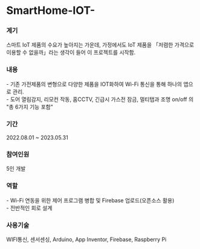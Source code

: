 # SmartHome-IOT-

<div>
  <h3>계기</h3>
</div>
<div>
  스마트 IoT 제품의 수요가 높아지는 가운데,
  가정에서도 IoT 제품을 「저렴한 가격으로 이용할 수 없을까」라는 
  생각이 들어 이 프로젝트를 시작함.
</div>
<div>
  <h3>내용</h3>
</div>
<div>
- 기존 가전제품의 변형으로 다양한 제품을 IOT화하여 Wi-Fi 통신을 통해 하나의 앱으로 관리.
<br>
- 도어 열림감지, 리모컨 작동, 홈CCTV, 긴급시 가스전 잠금, 멀티탭과 조명 on/off 의 "총 6가지 기능 포함"
</div>
  <h3>기간</h3>
<div>
  2022.08.01 ~ 2023.05.31
</div>
  <h3>참여인원</h3>
<div>
  5인 개발
</div>
  <h3>역할</h3>
<div>
- Wi-Fi 연동을 위한 제어 프로그램 병합 및 Firebase 업로드(오픈소스 활용)
  <br>
- 전반적인 회로 설계
</div>
  <h3>사용기술</h3>
<div>
WIFI통신, 센서센싱, Arduino, App Inventor, Firebase, Raspberry Pi
</div>

